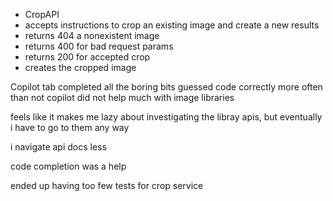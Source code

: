 * CropAPI
* accepts instructions to crop an existing image and create a new results
* returns 404 a nonexistent image
* returns 400 for bad request params
* returns 200 for accepted crop
* creates the cropped image


Copilot tab completed all the boring bits
guessed code correctly more often than not
copilot did not help much with image libraries

feels like it makes me lazy about investigating the libray apis, but eventually i have to go to them any way

i navigate api docs less

code completion was a help

ended up having too few tests for crop service